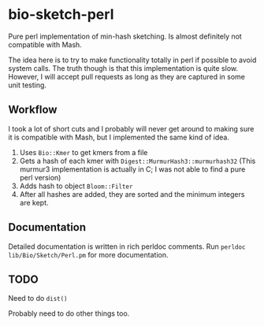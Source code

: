 # bio-sketch-perl
Pure perl implementation of min-hash sketching. 
Is almost definitely not compatible with Mash.

The idea here is to try to make functionality
totally in perl if possible to avoid system calls.
The truth though is that this implementation is
quite slow. However, I will accept pull requests
as long as they are captured in some unit testing.

## Workflow

I took a lot of short cuts and I probably will never get around to
making sure it is compatible with Mash, but I implemented the same 
kind of idea.

1. Uses `Bio::Kmer` to get kmers from a file
2. Gets a hash of each kmer with `Digest::MurmurHash3::murmurhash32`
(This murmur3 implementation is actually in C; I was not able to find
a pure perl version)
3. Adds hash to object `Bloom::Filter`
4. After all hashes are added, they are sorted and the minimum integers
are kept.

## Documentation

Detailed documentation is written in rich perldoc comments.
Run `perldoc lib/Bio/Sketch/Perl.pm` for more documentation.

## TODO

Need to do `dist()`

Probably need to do other things too.


